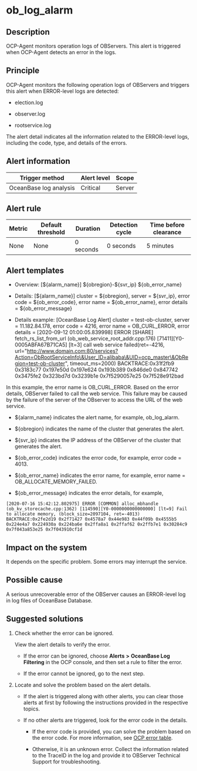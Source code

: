 ob_log_alarm
=================================



**Description**
------------------------------------

OCP-Agent monitors operation logs of OBServers. This alert is triggered when OCP-Agent detects an error in the logs.

Principle
------------------------------

OCP-Agent monitors the following operation logs of OBServers and triggers this alert when ERROR-level logs are detected:

* election.log



* observer.log



* rootservice.log






The alert detail indicates all the information related to the ERROR-level logs, including the code, type, and details of the errors.

**Alert information**
------------------------------------------



|     Trigger method     | Alert level | Scope  |
|------------------------|-------------|--------|
| OceanBase log analysis | Critical    | Server |



**Alert rule**
-----------------------------------



| Metric | Default threshold | Duration  | Detection cycle | Time before clearance |
|--------|-------------------|-----------|-----------------|-----------------------|
| None   | None              | 0 seconds | 0 seconds       | 5 minutes             |



**Alert templates**
----------------------------------------

* Overview: [\${alarm_name}] \${obregion}-\${svr_ip} ${ob_error_name}



* Details: [\${alarm_name}] cluster = \${obregion}, server = \${svr_ip}, error code = \${ob_error_code}, error name = \${ob_error_name}, error details = ${ob_error_message}



* Details example: [OceanBase Log Alert] cluster = test-ob-cluster, server = 11.182.84.178, error code = 4216, error name = OB_CURL_ERROR, error details = [2020-09-12 01:00:05.839998] ERROR [SHARE] fetch_rs_list_from_url (ob_web_service_root_addr.cpp:176) [71411][Y0-0005ABFA67B71CA5] [lt=3] call web service failed(ret=-4216, url="http://www.domain.com:80/services?Action=ObRootServiceInfo\&User_ID=alibaba\&UID=ocp_master\&ObRegion=test-ob-cluster", timeout_ms=2000) BACKTRACE:0x31f2fb9 0x3183c77 0x197e50d 0x197e624 0x193b389 0x846de0 0x847742 0x3475fe2 0x323bd7d 0x3239b1e 0x7f5290057e25 0x7f528e912bad






In this example, the error name is OB_CURL_ERROR. Based on the error details, OBServer failed to call the web service. This failure may be caused by the failure of the server of the OBserver to access the URL of the web service.



* ${alarm_name} indicates the alert name, for example, ob_log_alarm.



* ${obregion} indicates the name of the cluster that generates the alert.



* ${svr_ip} indicates the IP address of the OBServer of the cluster that generates the alert.



* ${ob_error_code} indicates the error code, for example, error code = 4013.



* ${ob_error_name} indicates the error name, for example, error name = OB_ALLOCATE_MEMORY_FAILED.



* ${ob_error_message} indicates the error details, for example,






```shell
[2020-07-16 15:42:12.802975] ERROR [COMMON] alloc_mbhandle (ob_kv_storecache.cpp:1362) [114590][Y0-0000000000000000] [lt=9] Fail to allocate memory, (block_size=2097104, ret=-4013) BACKTRACE:0x2fe2d19 0x2f71427 0x4578a7 0x44e983 0x44f09b 0x4555b5 0x224e4a7 0x224930a 0x224ba6e 0x2ffa8a1 0x2ffaf62 0x2ffb7e1 0x30284c9 0x7f043a853e25 0x7f043910cf1d
```



**Impact on the system**
---------------------------------------------

It depends on the specific problem. Some errors may interrupt the service.

**Possible cause**
---------------------------------------

A serious unrecoverable error of the OBServer causes an ERROR-level log in log files of OceanBase Database.

Suggested solutions
----------------------------------------

1. Check whether the error can be ignored.

   View the alert details to verify the error.
   * If the error can be ignored, choose **Alerts** **\>** **OceanBase Log Filtering** in the OCP console, and then set a rule to filter the error.



   * If the error cannot be ignored, go to the next step.






2. Locate and solve the problem based on the alert details.

   * If the alert is triggered along with other alerts, you can clear those alerts at first by following the instructions provided in the respective topics.



   * If no other alerts are triggered, look for the error code in the details.

     * If the error code is provided, you can solve the problem based on the error code. For more information, see [OCP error table](../../3.ob-cloud-platform/12.appendix/4.ocp-error-information-table.md).



     * Otherwise, it is an unknown error. Collect the information related to the TraceID in the log and provide it to OBServer Technical Support for troubleshooting.
